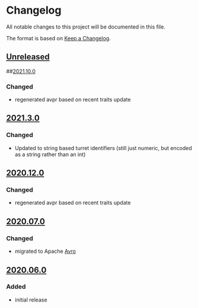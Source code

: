 # Changelog
All notable changes to this project will be documented in this file.

The format is based on [Keep a Changelog](https://keepachangelog.com/).

## [Unreleased]

##[2021.10.0]

### Changed
- regenerated avpr based on recent traits update


## [2021.3.0]

### Changed
- Updated to string based turret identifiers (still just numeric, but encoded as a string rather than an int)

## [2020.12.0]

### Changed
- regenerated avpr based on recent traits update

## [2020.07.0]

### Changed
- migrated to Apache [Avro](https://yeps.yaq.fyi/107)

## [2020.06.0]

### Added
- initial release

[Unreleased]: https://gitlab.com/yaq/yaqd-acton/-/compare/v2021.10.0...main
[2021.10.0]: https://gitlab.com/yaq/yaqd-acton/-/compare/v2021.3.0...v2021.10.0
[2021.3.0]: https://gitlab.com/yaq/yaqd-acton/-/compare/v2020.12.0...v2021.3.0
[2020.12.0]: https://gitlab.com/yaq/yaqd-acton/-/compare/v2020.07.0...v2020.12.0
[2020.07.0]: https://gitlab.com/yaq/yaqd-acton/-/compare/v2020.06.0...v2020.07.0
[2020.06.0]: https://gitlab.com/yaq/yaqd-acton/-/tags/v2020.06.0

